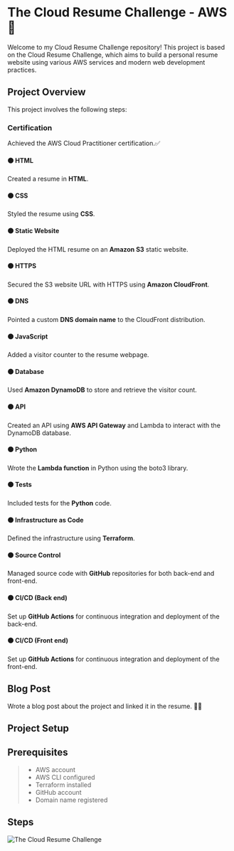 # The Cloud Resume Challenge - AWS 🚀
Welcome to my Cloud Resume Challenge repository! This project is based on the Cloud Resume Challenge, which aims to build a personal resume website using various AWS services and modern web development practices.

## Project Overview
This project involves the following steps:

### Certification
Achieved the AWS Cloud Practitioner certification.✅

#### ⚫ HTML
Created a resume in **HTML**.
#### ⚫ CSS
Styled the resume using **CSS**.
#### ⚫ Static Website
Deployed the HTML resume on an **Amazon S3** static website.
#### ⚫ HTTPS
Secured the S3 website URL with HTTPS using **Amazon CloudFront**.
#### ⚫ DNS
Pointed a custom **DNS domain name** to the CloudFront distribution.
#### ⚫ JavaScript
Added a visitor counter to the resume webpage.
#### ⚫ Database
Used **Amazon DynamoDB** to store and retrieve the visitor count.
#### ⚫ API
Created an API using **AWS API Gateway** and Lambda to interact with the DynamoDB database.
#### ⚫ Python
Wrote the **Lambda function** in Python using the boto3 library.
#### ⚫ Tests
Included tests for the **Python** code.
#### ⚫ Infrastructure as Code
Defined the infrastructure using **Terraform**.
#### ⚫ Source Control
Managed source code with **GitHub** repositories for both back-end and front-end.
#### ⚫ CI/CD (Back end)
Set up **GitHub Actions** for continuous integration and deployment of the back-end.
#### ⚫ CI/CD (Front end)
Set up **GitHub Actions** for continuous integration and deployment of the front-end.

## Blog Post
Wrote a blog post about the project and linked it in the resume. 👌🏻

## Project Setup

## Prerequisites
> - AWS account
> - AWS CLI configured
> - Terraform installed
> - GitHub account
> - Domain name registered

## Steps

![The Cloud Resume Challenge](project1.jpg)
